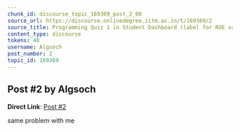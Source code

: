 ```yaml
---
chunk_id: discourse_topic_169369_post_2_00
source_url: https://discourse.onlinedegree.iitm.ac.in/t/169369/2
source_title: Programming Quiz 1 in Student Dashboard (label for ROE scores) - showing absent or incorrect
content_type: discourse
tokens: 40
username: Algsoch
post_number: 2
topic_id: 169369
---
```


## Post #2 by Algsoch

**Direct Link**: [Post #2](https://discourse.onlinedegree.iitm.ac.in/t/169369/2)

same problem with me
